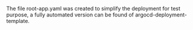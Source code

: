 The file root-app.yaml was created to simplify the deployment for test purpose, a fully automated version can be found of argocd-deployment-template.
